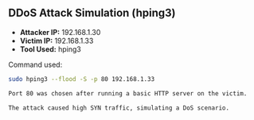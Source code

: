##  DDoS Attack Simulation (hping3)

- **Attacker IP:** 192.168.1.30
- **Victim IP:** 192.168.1.33
- **Tool Used:** hping3

Command used:

```bash
sudo hping3 --flood -S -p 80 192.168.1.33

Port 80 was chosen after running a basic HTTP server on the victim.

The attack caused high SYN traffic, simulating a DoS scenario.
